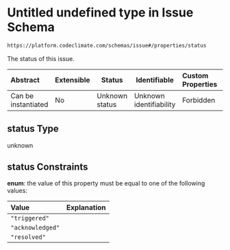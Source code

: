 # Untitled undefined type in Issue Schema

```txt
https://platform.codeclimate.com/schemas/issue#/properties/status
```

The status of this issue.


| Abstract            | Extensible | Status         | Identifiable            | Custom Properties | Additional Properties | Access Restrictions | Defined In                                                                         |
| :------------------ | ---------- | -------------- | ----------------------- | :---------------- | --------------------- | ------------------- | ---------------------------------------------------------------------------------- |
| Can be instantiated | No         | Unknown status | Unknown identifiability | Forbidden         | Allowed               | none                | [Issue.schema.json\*](../../spec/schemas/Issue.schema.json "open original schema") |

## status Type

unknown

## status Constraints

**enum**: the value of this property must be equal to one of the following values:

| Value            | Explanation |
| :--------------- | ----------- |
| `"triggered"`    |             |
| `"acknowledged"` |             |
| `"resolved"`     |             |
